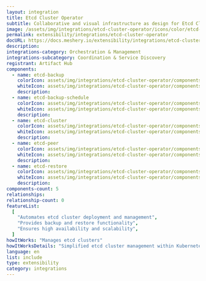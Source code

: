 ```yaml
---
layout: integration
title: Etcd Cluster Operator
subtitle: Collaborative and visual infrastructure as design for Etcd Cluster Operator
image: /assets/img/integrations/etcd-cluster-operator/icons/color/etcd-cluster-operator-color.svg
permalink: extensibility/integrations/etcd-cluster-operator
docURL: https://docs.meshery.io/extensibility/integrations/etcd-cluster-operator
description:
integrations-category: Orchestration & Management
integrations-subcategory: Coordination & Service Discovery
registrant: Artifact Hub
components:
  - name: etcd-backup
    colorIcon: assets/img/integrations/etcd-cluster-operator/components/etcd-backup/icons/color/etcd-backup-color.svg
    whiteIcon: assets/img/integrations/etcd-cluster-operator/components/etcd-backup/icons/white/etcd-backup-white.svg
    description:
  - name: etcd-backup-schedule
    colorIcon: assets/img/integrations/etcd-cluster-operator/components/etcd-backup-schedule/icons/color/etcd-backup-schedule-color.svg
    whiteIcon: assets/img/integrations/etcd-cluster-operator/components/etcd-backup-schedule/icons/white/etcd-backup-schedule-white.svg
    description:
  - name: etcd-cluster
    colorIcon: assets/img/integrations/etcd-cluster-operator/components/etcd-cluster/icons/color/etcd-cluster-color.svg
    whiteIcon: assets/img/integrations/etcd-cluster-operator/components/etcd-cluster/icons/white/etcd-cluster-white.svg
    description:
  - name: etcd-peer
    colorIcon: assets/img/integrations/etcd-cluster-operator/components/etcd-peer/icons/color/etcd-peer-color.svg
    whiteIcon: assets/img/integrations/etcd-cluster-operator/components/etcd-peer/icons/white/etcd-peer-white.svg
    description:
  - name: etcd-restore
    colorIcon: assets/img/integrations/etcd-cluster-operator/components/etcd-restore/icons/color/etcd-restore-color.svg
    whiteIcon: assets/img/integrations/etcd-cluster-operator/components/etcd-restore/icons/white/etcd-restore-white.svg
    description:
components-count: 5
relationships:
relationship-count: 0
featureList:
  [
    "Automates etcd cluster deployment and management",
    "Provides backup and restore functionality",
    "Ensures high availability and scalability",
  ]
howItWorks: "Manages etcd clusters"
howItWorksDetails: "Simplified etcd cluster management within Kubernetes"
language: en
list: include
type: extensibility
category: integrations
---
```

